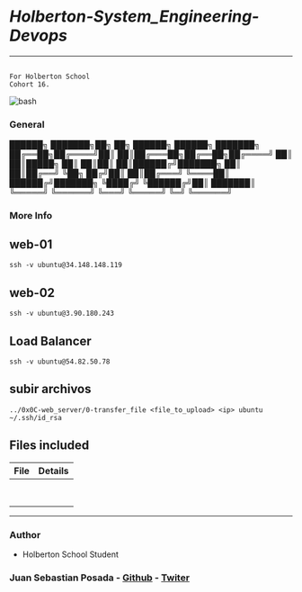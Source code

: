 # ***Holberton-System_Engineering-Devops***
***
## 
```
For Holberton School
Cohort 16.
```
![bash](https://user-images.githubusercontent.com/85587286/160508398-e51de9b3-e170-48ef-a622-aef3257fda07.png)

### General

██████╗ ███████╗██╗   ██╗ ██████╗ ██████╗ ███████╗
██╔══██╗██╔════╝██║   ██║██╔═══██╗██╔══██╗██╔════╝
██║  ██║█████╗  ██║   ██║██║   ██║██████╔╝███████╗
██║  ██║██╔══╝  ╚██╗ ██╔╝██║   ██║██╔═══╝ ╚════██║
██████╔╝███████╗ ╚████╔╝ ╚██████╔╝██║     ███████║
╚═════╝ ╚══════╝  ╚═══╝   ╚═════╝ ╚═╝     ╚══════╝


### More Info

## web-01
`ssh -v ubuntu@34.148.148.119`

## web-02
`ssh -v ubuntu@3.90.180.243`

## Load Balancer
`ssh -v ubuntu@54.82.50.78`

## subir archivos
`../0x0C-web_server/0-transfer_file <file_to_upload> <ip> ubuntu ~/.ssh/id_rsa`

## Files included

| File                 | Details                                    |
|--------------------- | ------------------------------------------ |
| []() |          |
| []() |          |
| []() |          |
| []() |          |
| []() |          |
| []() |          |
| []() |          |
| []() |          |



*** 
### Author

* Holberton School Student

### Juan Sebastian Posada  - [Github](https://github.com/Juansepo13) - [Twiter](https://twitter.com/@JuanSeb35904130)

